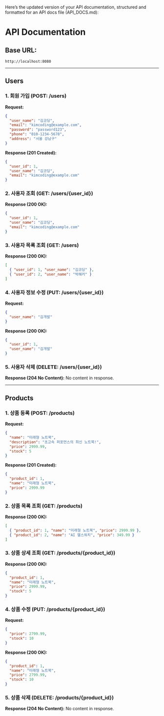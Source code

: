 Here’s the updated version of your API documentation, structured and formatted for an API docs file (API_DOCS.md):

# API Documentation

## Base URL: 
`http://localhost:8080`

---

## Users

### 1. 회원 가입 (POST: /users)
**Request:**
```json
{
  "user_name": "김코딩",
  "email": "kimcoding@example.com",
  "password": "password123",
  "phone": "010-1234-5678",
  "address": "서울 강남구"
}
```

**Response (201 Created):**
```json
{
  "user_id": 1,
  "user_name": "김코딩",
  "email": "kimcoding@example.com"
}
```

### 2. 사용자 조회 (GET: /users/{user_id})
**Response (200 OK):**
```json
{
  "user_id": 1,
  "user_name": "김코딩",
  "email": "kimcoding@example.com"
}
```

### 3. 사용자 목록 조회 (GET: /users)
**Response (200 OK):**
```json
[
  { "user_id": 1, "user_name": "김코딩" },
  { "user_id": 2, "user_name": "박해커" }
]
```

### 4. 사용자 정보 수정 (PUT: /users/{user_id})
**Request:**
```json
{
  "user_name": "김개발"
}
```

**Response (200 OK):**
```json
{
  "user_id": 1,
  "user_name": "김개발"
}
```

### 5. 사용자 삭제 (DELETE: /users/{user_id})
**Response (204 No Content):**
No content in response.

---

## Products

### 1. 상품 등록 (POST: /products)
**Request:**
```json
{
  "name": "미래형 노트북",
  "description": "초고속 퍼포먼스의 최신 노트북!",
  "price": 2999.99,
  "stock": 5
}
```

**Response (201 Created):**
```json
{
  "product_id": 1,
  "name": "미래형 노트북",
  "price": 2999.99
}
```

### 2. 상품 목록 조회 (GET: /products)
**Response (200 OK):**
```json
[
  { "product_id": 1, "name": "미래형 노트북", "price": 2999.99 },
  { "product_id": 2, "name": "AI 헬스워치", "price": 349.99 }
]
```

### 3. 상품 상세 조회 (GET: /products/{product_id})
**Response (200 OK):**
```json
{
  "product_id": 1,
  "name": "미래형 노트북",
  "price": 2999.99,
  "stock": 5
}
```

### 4. 상품 수정 (PUT: /products/{product_id})
**Request:**
```json
{
  "price": 2799.99,
  "stock": 10
}
```

**Response (200 OK):**
```json
{
  "product_id": 1,
  "name": "미래형 노트북",
  "price": 2799.99,
  "stock": 10
}
```

### 5. 상품 삭제 (DELETE: /products/{product_id})
**Response (204 No Content):**
No content in response.

